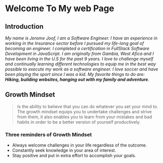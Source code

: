 # Welcome To My web Page


## Introduction
*My name is Jerome Joof, I am a Software Engineer. I have an experience in working in the Insurance sector before I pursued my life-long goal of becoming an engineer. I completed a certification in FullStack Software Development in JavaScript. I am originally from Gambia, West Afica and I have been living in the U.S for the past 9 years. I love to challenge myself and continually learning different technologies to equip me in the best way possible to execute my work as a software engineer. I love soccer and have been playing the sport since I was a kid. My favorite things to do are: **Hiking, building websites, hanging out with my family and adventure**.*


## Growth Mindset
> Is the ability to believe that you can do whatever you set your mind to. The growth mindset equips you to undertake challenges and strive from them, it also enables you to learn from your mistakes and bad habits in order to be a better version of yourself productively.

### Three reminders of Growth Mindset
- Always welcome challenges in your life regardless of the outcome.
- Constantly seek knowledge in your area of interest.
- Stay positive and put in extra effort to accomplish your goals.

